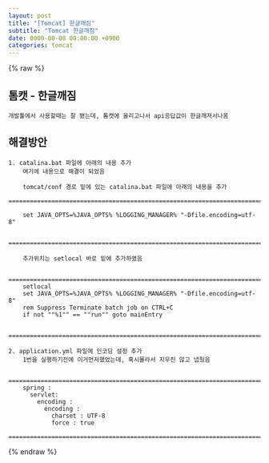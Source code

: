```yaml
---  
layout: post  
title: "[Tomcat] 한글깨짐"  
subtitle: "Tomcat 한글깨짐"  
date: 0000-00-00 00:00:00 +0900  
categories: tomcat  
---  
```

{% raw %}  
## 톰캣 - 한글깨짐  
  
	개발툴에서 사용할때는 잘 됐는데, 톰캣에 올리고나서 api응답값이 한글깨져서나옴  
  
## 해결방안  
  
	1. catalina.bat 파일에 아래의 내용 추가  
		여기에 내용으로 해결이 되었음  
  
		tomcat/conf 경로 밑에 있는 catalina.bat 파일에 아래의 내용을 추가  
		=================================================================================================================  
  
		set JAVA_OPTS=%JAVA_OPTS% %LOGGING_MANAGER% "-Dfile.encoding=utf-8"  
  
		=================================================================================================================  
  
		추가위치는 setlocal 바로 밑에 추가하였음  
  
		=================================================================================================================  
		setlocal  
		set JAVA_OPTS=%JAVA_OPTS% %LOGGING_MANAGER% "-Dfile.encoding=utf-8"  
		rem Suppress Terminate batch job on CTRL+C  
		if not ""%1"" == ""run"" goto mainEntry  
  
		=================================================================================================================  
  
	2. application.yml 파일에 인코딩 설정 추가  
		1번을 실행하기전에 이거먼저했었는데, 혹시몰라서 지우진 않고 냅뒀음  
  
		=================================================================================================================  
		spring :  
		  servlet:  
			encoding :  
			  encoding :  
				charset : UTF-8  
				force : true  
		=================================================================================================================  
{% endraw %}